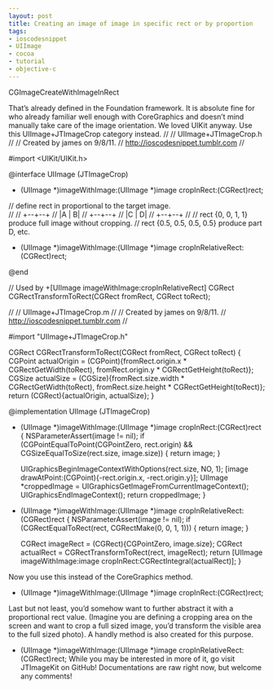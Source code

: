 ```yaml
---
layout: post
title: Creating an image of image in specific rect or by proportion
tags:
- ioscodesnippet
- UIImage
- cocoa
- tutorial
- objective-c
---
```

CGImageCreateWithImageInRect

That’s already defined in the Foundation framework. It is absolute fine for who already familiar well enough with CoreGraphics and doesn’t mind manually take care of the image orientation.
We loved UIKit anyway.
Use this UIImage+JTImageCrop category instead.
//
//  UIImage+JTImageCrop.h
//
//  Created by james on 9/8/11.
//  http://ioscodesnippet.tumblr.com
//

#import <UIKit/UIKit.h>


@interface UIImage (JTImageCrop)

+ (UIImage *)imageWithImage:(UIImage *)image cropInRect:(CGRect)rect;

// define rect in proportional to the target image.   
//
//  +--+--+
//  |A | B|
//  +--+--+
//  |C | D|
//  +--+--+
//
//  rect {0, 0, 1, 1} produce full image without cropping.
//  rect {0.5, 0.5, 0.5, 0.5} produce part D, etc.

+ (UIImage *)imageWithImage:(UIImage *)image cropInRelativeRect:(CGRect)rect;

@end

// Used by +[UIImage imageWithImage:cropInRelativeRect]
CGRect CGRectTransformToRect(CGRect fromRect, CGRect toRect);

//
//  UIImage+JTImageCrop.m
//
//  Created by james on 9/8/11.
//  http://ioscodesnippet.tumblr.com
//

#import "UIImage+JTImageCrop.h"


CGRect CGRectTransformToRect(CGRect fromRect, CGRect toRect) {
    CGPoint actualOrigin = (CGPoint){fromRect.origin.x * CGRectGetWidth(toRect), fromRect.origin.y * CGRectGetHeight(toRect)};
    CGSize  actualSize   = (CGSize){fromRect.size.width * CGRectGetWidth(toRect), fromRect.size.height * CGRectGetHeight(toRect)};
    return (CGRect){actualOrigin, actualSize};
}

@implementation UIImage (JTImageCrop)

+ (UIImage *)imageWithImage:(UIImage *)image cropInRect:(CGRect)rect {
    NSParameterAssert(image != nil);
    if (CGPointEqualToPoint(CGPointZero, rect.origin) && CGSizeEqualToSize(rect.size, image.size)) {
        return image;
    }

    UIGraphicsBeginImageContextWithOptions(rect.size, NO, 1);
    [image drawAtPoint:(CGPoint){-rect.origin.x, -rect.origin.y}];
    UIImage *croppedImage = UIGraphicsGetImageFromCurrentImageContext();
    UIGraphicsEndImageContext();
    return croppedImage;
}

+ (UIImage *)imageWithImage:(UIImage *)image cropInRelativeRect:(CGRect)rect {
    NSParameterAssert(image != nil);
    if (CGRectEqualToRect(rect, CGRectMake(0, 0, 1, 1))) {
        return image;
    }
    
    CGRect imageRect = (CGRect){CGPointZero, image.size};
    CGRect actualRect = CGRectTransformToRect(rect, imageRect);
    return [UIImage imageWithImage:image cropInRect:CGRectIntegral(actualRect)];
}



Now you use this instead of the CoreGraphics method.
+ (UIImage *)imageWithImage:(UIImage *)image cropInRect:(CGRect)rect;


Last but not least, you’d somehow want to further abstract it with a proportional rect value. (Imagine you are defining a cropping area on the screen and want to crop a full sized image, you’d transform the visible area to the full sized photo).
A handly method is also created for this purpose.
+ (UIImage *)imageWithImage:(UIImage *)image cropInRelativeRect:(CGRect)rect;
 While you may be interested in more of it, go visit JTImageKit on GitHub! Documentations are raw right now, but welcome any comments!
